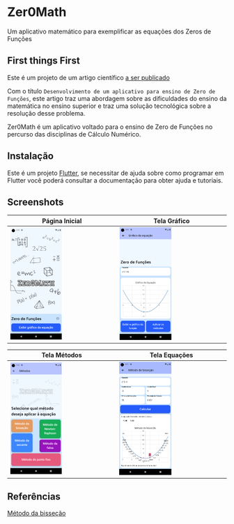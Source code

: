 # Zer0Math

Um aplicativo matemático para exemplificar as equações dos Zeros de Funções

## First things First

Este é um projeto de um artigo científico [a ser publicado]()

Com o título `Desenvolvimento de um aplicativo para ensino de Zero de Funções`, este artigo traz uma abordagem sobre as dificuldades do ensino da matemática no ensino superior e traz uma solução tecnológica sobre a resolução desse problema.

Zer0Math é um aplicativo voltado para o ensino de Zero de Funções no percurso das disciplinas de Cálculo Numérico.

## Instalação

Este é um projeto [Flutter](https://docs.flutter.dev/), se necessitar de ajuda sobre como programar em Flutter você poderá consultar a documentação para obter ajuda e tutoriais.

## Screenshots

| Página Inicial                                          | Tela Gráfico                                           |
| ------------------------------------------------------- | ------------------------------------------------------ |
| <img src="assets/img/readme/homepage.png" width="50%"/> | <img src="assets/img/readme/grafico.png" width="50%"/> |

| Tela Métodos                                           | Tela Equações                                          |
| ------------------------------------------------------ | ------------------------------------------------------ |
| <img src="assets/img/readme/metodos.png" width="50%"/> | <img src="assets/img/readme/equacao.png" width="50%"/> |

## Referências

[Método da bisseção](http://www.dma.uem.br/kit/calculo-numerico-2/kit-bisseccao.pdf)
